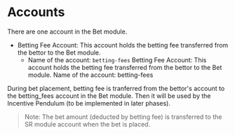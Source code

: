 # **Accounts**

There are one account in the Bet module.

- Betting Fee Account: This account holds the betting fee transferred from the bettor to the Bet module.
  - Name of the account: `betting-fees`
Betting Fee Account: This account holds the betting fee transferred from the bettor to the Bet module.
Name of the account: betting-fees

During bet placement, betting fee is tranferred from the bettor's account to the betting_fees account in the Bet module. Then it will be used by the Incentive Pendulum (to be implemented in later phases).

>  Note: The bet amount (deducted by betting fee) is transferred to the SR module account when the bet is placed.
